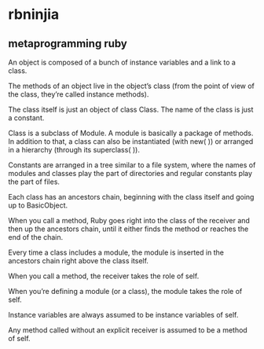 # rbninjia

## metaprogramming ruby
An object is composed of a bunch of instance variables and a link
to a class.

The methods of an object live in the object’s class (from the point
of view of the class, they’re called instance methods).

The class itself is just an object of class Class. The name of the
class is just a constant.

Class is a subclass of Module. A module is basically a package of
methods. In addition to that, a class can also be instantiated (with
new( )) or arranged in a hierarchy (through its superclass( )).


Constants are arranged in a tree similar to a file system, where
the names of modules and classes play the part of directories and
regular constants play the part of files.

Each class has an ancestors chain, beginning with the class itself
and going up to BasicObject.

When you call a method, Ruby goes right into the class of the
receiver and then up the ancestors chain, until it either finds the
method or reaches the end of the chain.

Every time a class includes a module, the module is inserted in
the ancestors chain right above the class itself.

When you call a method, the receiver takes the role of self.

When you’re defining a module (or a class), the module takes the
role of self.

Instance variables are always assumed to be instance variables of
self.

Any method called without an explicit receiver is assumed to be a
method of self.